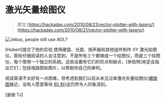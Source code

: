 # 激光矢量绘图仪

> 原文:[https://hackaday.com/2010/08/21/vector-plotter-with-lasers/](https://hackaday.com/2010/08/21/vector-plotter-with-lasers/)

![](../Images/db1499662e46ff10dbb65f915221038e.png "Jebus, people still use AOL? ")

[Hubert]提交了他的实验,使用硬盘、光盘、扬声器和其他组件制作 XY 激光绘图仪。那些仔细阅读的人会注意到，不是所有三个都做成一个绘图仪，而是三个绘图仪，每个使用一个独立的系统。这些设置有它们的优点和缺点，[休伯特]肯定会指出它们；包括电路图和图片，以帮助你自己的审判。

阅读英语不太好有一点困难，但考虑到我们以前从未见过单激光矢量绘图仪([螺旋图](http://hackaday.com/2009/04/16/laser-projector-zippo/)接近，没有人愿意等待 [85 秒](http://hackaday.com/2008/12/08/simple-laser-projector/))这仍然令人印象深刻。

[谢谢 TJ]